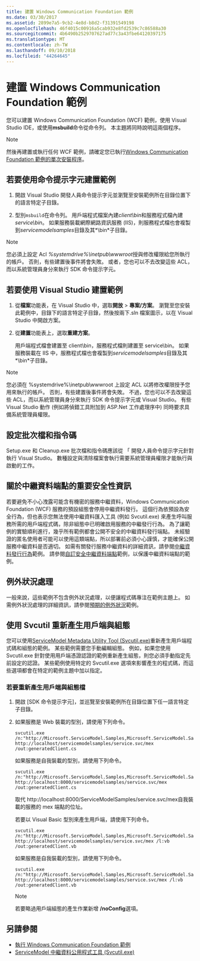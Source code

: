 ```yaml
---
title: 建置 Windows Communication Foundation 範例
ms.date: 03/30/2017
ms.assetid: 2899e7a5-9cb2-4e8d-b8d2-f31391549198
ms.openlocfilehash: 46f4015c00916a5cab932e8fd2539c7c86588a30
ms.sourcegitcommit: 4b6490b2529707627ad77c3a43fbe64120397175
ms.translationtype: MT
ms.contentlocale: zh-TW
ms.lasthandoff: 09/10/2018
ms.locfileid: "44264645"
---
```

# <a name="building-the-windows-communication-foundation-samples"></a>建置 Windows Communication Foundation 範例

您可以建置 Windows Communication Foundation (WCF) 範例，使用 Visual Studio IDE，或使用**msbuild**命令從命令列。 本主題將同時說明這兩個程序。

> [!NOTE]
> 然後再建置或執行任何 WCF 範例，請確定您已執行[Windows Communication Foundation 範例的單次安裝程序](../../../../docs/framework/wcf/samples/one-time-setup-procedure-for-the-wcf-samples.md)。

## <a name="to-build-the-sample-using-a-command-prompt"></a>若要使用命令提示字元建置範例

1.  開啟 Visual Studio 開發人員命令提示字元並瀏覽至安裝範例所在目錄位置下的語言特定子目錄。

2.  型別`msbuild`在命令列。 用戶端程式檔案內建*client\bin*和服務程式檔內建*service\bin*。 如果服務裝載網際網路資訊服務 (IIS)，則服務程式檔也會複製到*servicemodelsamples*目錄及其*\bin*子目錄。

> [!NOTE]
> 您必須上設定 Acl *%systemdrive%\inetpub\wwwroot*授與修改權限給您所執行的帳戶。 否則，有些建置後事件將會失敗。 或者，您也可以不去改變這些 ACL，而以系統管理員身分來執行 SDK 命令提示字元。

## <a name="to-build-the-sample-using-visual-studio"></a>若要使用 Visual Studio 建置範例

1. 從**檔案**功能表，在 Visual Studio 中，選取**開放** > **專案/方案**。 瀏覽至您安裝此範例中，目錄下的語言特定子目錄，然後按兩下.sln 檔案圖示，以在 Visual Studio 中開啟方案。

1. 從**建置**功能表上，選取**重建方案**。

   用戶端程式檔會建置至 client\bin，服務程式檔則建置至 service\bin。 如果服務裝載在 IIS 中，服務程式檔也會複製到*servicemodelsamples*目錄及其*\bin*子目錄。

> [!NOTE]
> 您必須在 %systemdrive%\inetpub\wwwroot 上設定 ACL 以將修改權限授予您用來執行的帳戶。 否則，有些建置後事件將會失敗。 不過，您也可以不去改變這些 ACL，而以系統管理員身分來執行 SDK 命令提示字元或 Visual Studio。 有些 Visual Studio 動作 (例如將偵錯工具附加到 ASP.Net 工作處理序中) 同時要求具備系統管理員權限。

## <a name="setup-batch-files-and-scripts"></a>設定批次檔和指令碼
 Setup.exe 和 Cleanup.exe 批次檔和指令碼應該從 「 開發人員命令提示字元針對執行 Visual Studio。 數種設定與清除檔案會執行需要系統管理員權限才能執行與啟動的工作。

## <a name="important-security-information-about-metadata-endpoints"></a>關於中繼資料端點的重要安全性資訊
 若要避免不小心洩露可能含有機密的服務中繼資料，Windows Communication Foundation (WCF) 服務的預設組態會停用中繼資料發行。 這個行為依預設為安全行為，但也表示您無法使用中繼資料匯入工具 (例如 Svcutil.exe) 來產生呼叫服務所需的用戶端程式碼，除非組態中已明確啟用服務的中繼發行行為。 為了讓範例的實驗順利進行，幾乎所有範例都會公開不安全的中繼資料發行端點。 未經驗證的匿名使用者可能可以使用這類端點，所以部署前必須小心謹慎，才能確保公開服務中繼資料是否適切。 如需有關發行服務中繼資料的詳細資訊，請參閱[中繼資料發行行為](../../../../docs/framework/wcf/samples/metadata-publishing-behavior.md)範例。 請參閱[自訂安全中繼資料端點](../../../../docs/framework/wcf/samples/custom-secure-metadata-endpoint.md)範例，以保護中繼資料端點的範例。

## <a name="exception-handling"></a>例外狀況處理
 一般來說，這些範例不包含例外狀況處理，以便讓程式碼專注在範例主題上。 如需例外狀況處理的詳細資訊，請參閱[預期的例外狀況](../../../../docs/framework/wcf/samples/expected-exceptions.md)範例。

## <a name="regenerating-clients-and-configuration-with-svcutil"></a>使用 Svcutil 重新產生用戶端與組態
 您可以使用[ServiceModel Metadata Utility Tool (Svcutil.exe)](../../../../docs/framework/wcf/servicemodel-metadata-utility-tool-svcutil-exe.md)重新產生用戶端程式碼和組態的範例。 某些範例需要您手動編輯組態。 例如，如果您使用 Svcutil.exe 針對使用用戶端憑證認證的範例重新產生組態，則您必須手動指定先前設定的認證。 某些範例使用特定的 Svcutil.exe 選項來影響產生的程式碼，而這些選項都會在特定的範例主題中加以指定。

### <a name="to-regenerate-the-client-and-configuration-files"></a>若要重新產生用戶端與組態檔

1.  開啟 [SDK 命令提示字元]，並巡覽至安裝範例所在目錄位置下任一語言特定子目錄。

2.  如果服務是 Web 裝載的型別，請使用下列命令。

    ```
    svcutil.exe /n:"http://Microsoft.ServiceModel.Samples,Microsoft.ServiceModel.Samples" http://localhost/servicemodelsamples/service.svc/mex /out:generatedClient.cs
    ```

     如果服務是自我裝載的型別，請使用下列命令。

    ```
    svcutil.exe /n:"http://Microsoft.ServiceModel.Samples,Microsoft.ServiceModel.Samples" http://localhost:8000/servicemodelsamples/service.svc/mex /out:generatedClient.cs
    ```

     取代 http://localhost:8000/ServiceModelSamples/service.svc/mex自我裝載的服務的 mex 端點的位址。

     若要以 Visual Basic 型別來產生用戶端，請使用下列命令。

    ```
    svcutil.exe /n:"http://Microsoft.ServiceModel.Samples,Microsoft.ServiceModel.Samples" http://localhost/servicemodelsamples/service.svc/mex /l:vb /out:generatedClient.vb
    ```

     如果服務是自我裝載的型別，請使用下列命令。

    ```
    svcutil.exe /n:"http://Microsoft.ServiceModel.Samples,Microsoft.ServiceModel.Samples" http://localhost:8000/servicemodelsamples/service.svc/mex /l:vb /out:generatedClient.vb
    ```

    > [!NOTE]
    > 若要略過用戶端組態的產生作業新增 **/noConfig**選項。

## <a name="see-also"></a>另請參閱

- [執行 Windows Communication Foundation 範例](../../../../docs/framework/wcf/samples/running-the-samples.md)
- [ServiceModel 中繼資料公用程式工具 (Svcutil.exe)](../../../../docs/framework/wcf/servicemodel-metadata-utility-tool-svcutil-exe.md)
